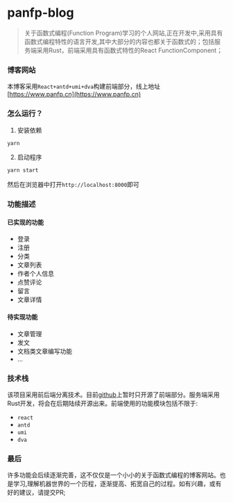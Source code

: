 # panfp-blog
>关于函数式编程(Function Program)学习的个人网站,正在开发中,采用具有函数式编程特性的语言开发,其中大部分的内容也都关于函数式的；包括服务端采用Rust，前端采用具有函数式特性的React FunctionComponent；
### 博客网站
本博客采用`React+antd+umi+dva`构建前端部分，线上地址[https://www.panfp.cn](https://www.panfp.cn)

### 怎么运行？
1. 安装依赖
```javascript
yarn
```

2. 启动程序
```javascript
yarn start
```
然后在浏览器中打开`http://localhost:8000`即可

### 功能描述

#### 已实现的功能
+ 登录
+ 注册
+ 分类
+ 文章列表
+ 作者个人信息
+ 点赞评论
+ 留言
+ 文章详情

#### 待实现功能
+ 文章管理
+ 发文
+ 文档类文章编写功能
+ ...

### 技术栈
该项目采用前后端分离技术。目前[github](https://github.com/panfp/panfp-blog)上暂时只开源了前端部分。服务端采用Rust开发，将会在后期陆续开源出来。前端使用的功能模块包括不限于:
+ `react`
+ `antd`
+ `umi`
+ `dva`


### 最后
许多功能会后续逐渐完善，这不仅仅是一个小小的关于函数式编程的博客网站。也是学习,理解机器世界的一个历程，逐渐提高、拓宽自己的过程。如有兴趣，或有好的建议，请提交PR;
